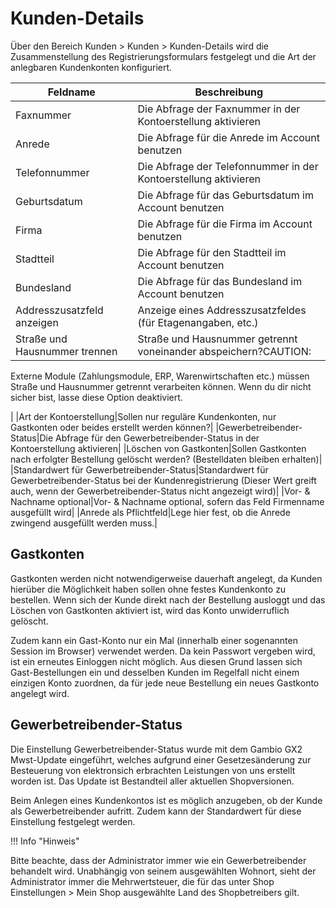# Kunden-Details 

Über den Bereich Kunden \> Kunden \> Kunden-Details wird die Zusammenstellung des Registrierungsformulars festgelegt und die Art der anlegbaren Kundenkonten konfiguriert.

|Feldname|Beschreibung|
|--------|------------|
|Faxnummer|Die Abfrage der Faxnummer in der Kontoerstellung aktivieren|
|Anrede|Die Abfrage für die Anrede im Account benutzen|
|Telefonnummer|Die Abfrage der Telefonnummer in der Kontoerstellung aktivieren|
|Geburtsdatum|Die Abfrage für das Geburtsdatum im Account benutzen|
|Firma|Die Abfrage für die Firma im Account benutzen|
|Stadtteil|Die Abfrage für den Stadtteil im Account benutzen|
|Bundesland|Die Abfrage für das Bundesland im Account benutzen|
|Addresszusatzfeld anzeigen|Anzeige eines Addresszusatzfeldes \(für Etagenangaben, etc.\)|
|Straße und Hausnummer trennen|Straße und Hausnummer getrennt voneinander abspeichern?CAUTION:

Externe Module \(Zahlungsmodule, ERP, Warenwirtschaften etc.\) müssen Straße und Hausnummer getrennt verarbeiten können. Wenn du dir nicht sicher bist, lasse diese Option deaktiviert.

|
|Art der Kontoerstellung|Sollen nur reguläre Kundenkonten, nur Gastkonten oder beides erstellt werden können?|
|Gewerbetreibender-Status|Die Abfrage für den Gewerbetreibender-Status in der Kontoerstellung aktivieren|
|Löschen von Gastkonten|Sollen Gastkonten nach erfolgter Bestellung gelöscht werden? \(Bestelldaten bleiben erhalten\)|
|Standardwert für Gewerbetreibender-Status|Standardwert für Gewerbetreibender-Status bei der Kundenregistrierung \(Dieser Wert greift auch, wenn der Gewerbetreibender-Status nicht angezeigt wird\)|
|Vor- & Nachname optional|Vor- & Nachname optional, sofern das Feld Firmenname ausgefüllt wird|
|Anrede als Pflichtfeld|Lege hier fest, ob die Anrede zwingend ausgefüllt werden muss.|

## Gastkonten 

Gastkonten werden nicht notwendigerweise dauerhaft angelegt, da Kunden hierüber die Möglichkeit haben sollen ohne festes Kundenkonto zu bestellen. Wenn sich der Kunde direkt nach der Bestellung ausloggt und das Löschen von Gastkonten aktiviert ist, wird das Konto unwiderruflich gelöscht.

Zudem kann ein Gast-Konto nur ein Mal \(innerhalb einer sogenannten Session im Browser\) verwendet werden. Da kein Passwort vergeben wird, ist ein erneutes Einloggen nicht möglich. Aus diesen Grund lassen sich Gast-Bestellungen ein und desselben Kunden im Regelfall nicht einem einzigen Konto zuordnen, da für jede neue Bestellung ein neues Gastkonto angelegt wird.

## Gewerbetreibender-Status 

Die Einstellung Gewerbetreibender-Status wurde mit dem Gambio GX2 Mwst-Update eingeführt, welches aufgrund einer Gesetzesänderung zur Besteuerung von elektronsich erbrachten Leistungen von uns erstellt worden ist. Das Update ist Bestandteil aller aktuellen Shopversionen.

Beim Anlegen eines Kundenkontos ist es möglich anzugeben, ob der Kunde als Gewerbetreibender aufritt. Zudem kann der Standardwert für diese Einstellung festgelegt werden.

!!! Info "Hinweis"
	

Bitte beachte, dass der Administrator immer wie ein Gewerbetreibender behandelt wird. Unabhängig von seinem ausgewählten Wohnort, sieht der Administrator immer die Mehrwertsteuer, die für das unter Shop Einstellungen \> Mein Shop ausgewählte Land des Shopbetreibers gilt.



